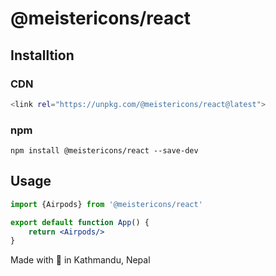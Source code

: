 # @meistericons/react

## Installtion

### CDN

```bash
<link rel="https://unpkg.com/@meistericons/react@latest">
```

### npm

```npm
npm install @meistericons/react --save-dev
```

## Usage

```jsx
import {Airpods} from '@meistericons/react'

export default function App() {
    return <Airpods/>
}
```

Made with 💝 in Kathmandu, Nepal
